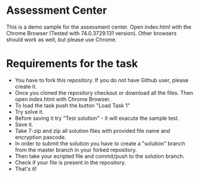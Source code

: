 # Assessment Center

This is a demo sample for the assessment center. Open index.html with the Chrome Browser (Tested with 74.0.3729.131 version). Other browsers should work as well, but please use Chrome.

# Requirements for the task
  - You have to fork this repository. If you do not have Github user, please create it. 
  - Once you cloned the repository checkout or download all the files. Then open index.html with Chrome Browser.
  - To load the task push the button "Load Task 1"
  - Try solve it.
  - Before saving it try "Test solution" - it will exacute the sample test.
  - Save it.
  - Take 7-zip and zip all solution files with provided file name and encryption pascode.
  - In order to submit the solution you have to create a "solution" branch from the master branch in your forked repository.
  - Then take your ecripted file and commit/push to the solution branch.
  - Check if your file is present in the repository.
  - That's it!
